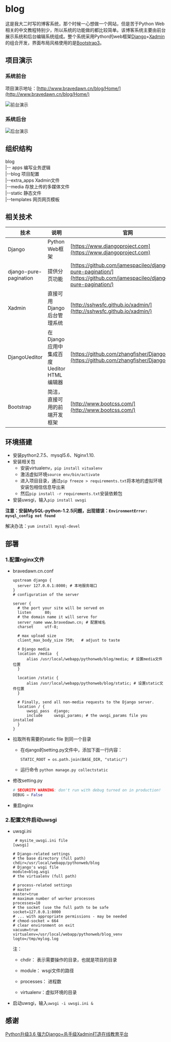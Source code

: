 # blog
这是我大二时写的博客系统，那个时候一心想做一个网站，但是苦于Python Web相关的中文教程特别少，所以系统的功能做的都比较简单。该博客系统主要由前台展示系统和后台编辑系统组成。整个系统采用Python的web框架[Django](https://www.djangoproject.com/)+[Xadmin](https://github.com/sshwsfc/xadmin)的组合开发，界面布局风格使用的是[Bootstrap3](http://www.bootcss.com/)。

## 项目演示
### 系统前台
项目演示地址：[http://www.bravedawn.cn/blog/Home/](http://www.bravedawn.cn/blog/Home/)

![前台演示](/resource/one.gif)

### 系统后台

![后台演示](/resource/two.gif)

## 组织结构
blog    
|-- apps 编写业务逻辑   
|--blog 项目配置   
|--extra_apps Xadmin文件    
|--media 存放上传的多媒体文件    
|--static 静态文件     
|--templates 网页网页模板     

## 相关技术
|技术|说明|官网|
|--|--|--|
|Django|Python Web框架|[https://www.djangoproject.com](https://www.djangoproject.com)|
|django-pure-pagination|提供分页功能|[https://github.com/jamespacileo/django-pure-pagination/](https://github.com/jamespacileo/django-pure-pagination/)|
|Xadmin|直接可用Django后台管理系统|[http://sshwsfc.github.io/xadmin/](http://sshwsfc.github.io/xadmin/)|
|DjangoUeditor|在Django应用中集成百度Ueditor HTML编辑器|[https://github.com/zhangfisher/DjangoUeditor](https://github.com/zhangfisher/DjangoUeditor)|
|Bootstrap|简洁，直接可用的前端开发框架|[http://www.bootcss.com/](http://www.bootcss.com/)|

## 环境搭建
- 安装python2.7.5、mysql5.6、Nginx1.10.
- 安装相关包
  - 安装virtualenv，`pip install vitualenv`
  - 激活虚拟环境`source env/bin/activate`
  - 进入项目目录，通过` pip freeze > requirements.txt `将本地的虚拟环境安装包相信信息导出来
  - 然后`pip install -r requirements.txt`安装依赖包
- 安装uwsgi，输入`pip install uwsgi`

**注意：安装MySQL-python-1.2.5问题，出现错误：`EnvironmentError: mysql_config not found`**

解决办法：`yum install mysql-devel`
## 部署
### 1.配置nginx文件

- bravedawn.cn.conf

  ```nginx
  upstream django {
  	server 127.0.0.1:8000; # 本地服务端口
  }
  # configuration of the server
  
  server {
  	# the port your site will be served on
  	listen      80;
  	# the domain name it will serve for
  	server_name www.bravedawn.cn; # 配置域名
  	charset     utf-8;
  
  	# max upload size
  	client_max_body_size 75M;   # adjust to taste
  
  	# Django media
  	location /media  {
  	    alias /usr/local/webapp/pythonweb/blog/media; # 设置media文件位置
  	}
  
  	location /static {
  	    alias /usr/local/webapp/pythonweb/blog/static; # 设置static文件位置
  	}
  
  	# Finally, send all non-media requests to the Django server.
  	location / {
  	    uwsgi_pass  django;
  	    include     uwsgi_params; # the uwsgi_params file you installed
  	}
  }
  ```

- 拉取所有需要的static file 到同一个目录

  - 在django的setting.py文件中，添加下面一行内容：

    ```STATIC_ROOT = os.path.join(BASE_DIR, "static/")```

  - 运行命令
    `python manage.py collectstatic`

- 修改setting.py

  ```python
  # SECURITY WARNING: don't run with debug turned on in production!
  DEBUG = False
  ```

- 重启nginx

### 2.配置文件启动uwsgi

- uwsgi.ini

  ```
   # mysite_uwsgi.ini file
  [uwsgi]
  
  # Django-related settings
  # the base directory (full path)
  chdir=/usr/local/webapp/pythonweb/blog
  # Django's wsgi file
  module=blog.wsgi
  # the virtualenv (full path)
  
  # process-related settings
  # master
  master=true
  # maximum number of worker processes
  processes=10
  # the socket (use the full path to be safe
  socket=127.0.0.1:8000
  # ... with appropriate permissions - may be needed
  # chmod-socket = 664
  # clear environment on exit
  vacuum=true
  virtualenv=/usr/local/webapp/pythonweb/blog_venv
  logto=/tmp/mylog.log
  ```

  注：

  - chdir： 表示需要操作的目录，也就是项目的目录
        
  - module： wsgi文件的路径
        
  - processes： 进程数
        
  - virtualenv：虚拟环境的目录

- 启动uwsgi，输入`uwsgi -i uwsgi.ini &`
## 感谢
[Python升级3.6 强力Django+杀手级Xadmin打造在线教育平台](https://coding.imooc.com/learn/list/78.html)


